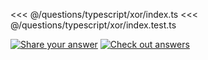 <<< @/questions/typescript/xor/index.ts
<<< @/questions/typescript/xor/index.test.ts

[![Share your answer](https://img.shields.io/badge/Share_your_answer-blue?style=flat)](https://github.com/utility-challenges/utility-challenges/issues/new?template=answer.md&title=[answer+-+typescript/xor])
[![Check out answers](https://img.shields.io/badge/Check_out_answers-green?style=flat)](https://github.com/utility-challenges/utility-challenges/issues?q=is%3Aopen,closed+label%3Atypescript/xor+label%3Aanswer+)

